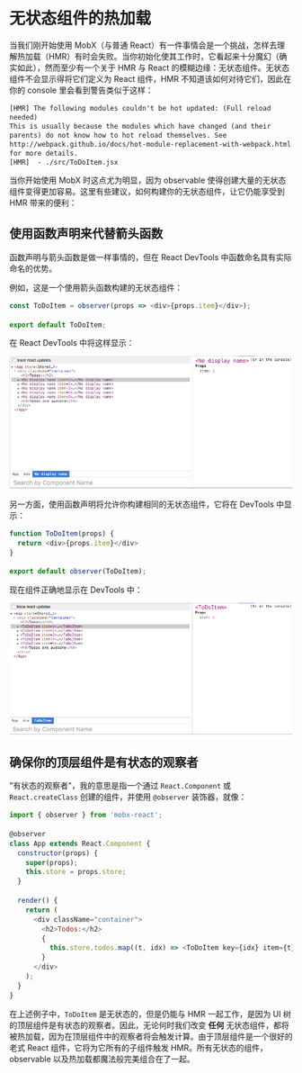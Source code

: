 # 无状态组件的热加载

当我们刚开始使用 MobX（与普通 React）有一件事情会是一个挑战，怎样去理解热加载（HMR）有时会失败。当你初始化使其工作时，它看起来十分魔幻（确实如此），然而至少有一个关于 HMR 与 React 的模糊边缘：无状态组件。无状态组件不会显示得将它们定义为 React 组件，HMR 不知道该如何对待它们，因此在你的 console 里会看到警告类似于这样：

```
[HMR] The following modules couldn't be hot updated: (Full reload needed)
This is usually because the modules which have changed (and their parents) do not know how to hot reload themselves. See http://webpack.github.io/docs/hot-module-replacement-with-webpack.html for more details.
[HMR]  - ./src/ToDoItem.jsx
```

当你开始使用 MobX 时这点尤为明显，因为 observable 使得创建大量的无状态组件变得更加容易。这里有些建议，如何构建你的无状态组件，让它仍能享受到 HMR 带来的便利：

## 使用函数声明来代替箭头函数

函数声明与箭头函数是做一样事情的，但在 React DevTools 中函数命名具有实际命名的优势。

例如，这是一个使用箭头函数构建的无状态组件：

```javascript
const ToDoItem = observer(props => <div>{props.item}</div>);

export default ToDoItem;
```

在 React DevTools 中将这样显示：

![devtools-noname](../images/devtools-noDisplayName.png)

另一方面，使用函数声明将允许你构建相同的无状态组件，它将在 DevTools 中显示：

```javascript
function ToDoItem(props) {
  return <div>{props.item}</div>
}

export default observer(ToDoItem);

```

现在组件正确地显示在 DevTools 中：

![devtools-withname](../images/devtools-withDisplayName.png)

## 确保你的顶层组件是有状态的观察者

"有状态的观察者"，我的意思是指一个通过 `React.Component` 或 `React.createClass` 创建的组件，并使用 `@observer` 装饰器，就像：

```javascript
import { observer } from 'mobx-react';

@observer
class App extends React.Component {
  constructor(props) {
    super(props);
    this.store = props.store;
  }

  render() {
    return (
      <div className="container">
        <h2>Todos:</h2>
        {
          this.store.todos.map((t, idx) => <ToDoItem key={idx} item={t}/>)
        }
      </div>
    );
  }
}
```

在上述例子中，`ToDoItem` 是无状态的，但是仍能与 HMR 一起工作，是因为 UI 树的顶层组件是有状态的观察者。因此，无论何时我们改变 **任何** 无状态组件，都将被热加载，因为在顶层组件中的观察者将会触发计算。由于顶层组件是一个很好的老式 React 组件，它将为它所有的子组件触发 HMR。所有无状态的组件，observable 以及热加载都魔法般完美组合在了一起。